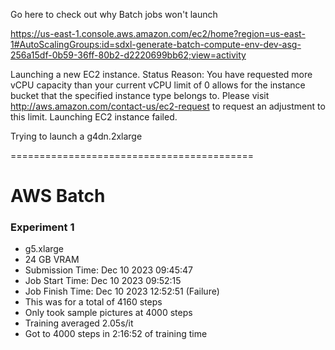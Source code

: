 Go here to check out why Batch jobs won't launch

https://us-east-1.console.aws.amazon.com/ec2/home?region=us-east-1#AutoScalingGroups:id=sdxl-generate-batch-compute-env-dev-asg-256a15df-0b59-36ff-80b2-d2220699bb62;view=activity

Launching a new EC2 instance. Status Reason: You have requested more vCPU capacity than your current vCPU limit of 0 allows for the instance bucket that the specified instance type belongs to. Please visit http://aws.amazon.com/contact-us/ec2-request to request an adjustment to this limit. Launching EC2 instance failed.

Trying to launch a g4dn.2xlarge



==========================================

# AWS Batch

### Experiment 1
- g5.xlarge
- 24 GB VRAM
- Submission Time: Dec 10 2023 09:45:47
- Job Start Time: Dec 10 2023 09:52:15
- Job Finish Time: Dec 10 2023 12:52:51 (Failure)
- This was for a total of 4160 steps
- Only took sample pictures at 4000 steps
- Training averaged 2.05s/it
- Got to 4000 steps in 2:16:52 of training time